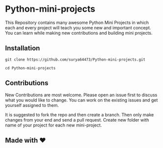 # Python-mini-projects

This Repository contains many awesome Python Mini Projects in which each and every project will teach you some new and important concept.
You can learn while making new contributions and building mini projects.

## Installation

```
git clone https://github.com/surya64473/Python-mini-projects.git
```

```
cd Python-mini-projects
```

## Contributions

New Contributions are most welcome.
Please open an issue first to discuss what you would like to change. You can work on the existing issues and get yourself assigned to them.

It is suggested to fork the repo and then create a branch. Then only make changes from your end and send a pull request.
Create new folder with name of your project for each new mini-project.


## Made with ♥
